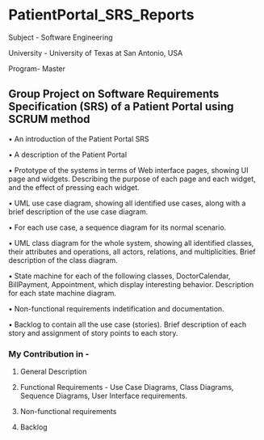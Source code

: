 # PatientPortal_SRS_Reports

Subject - Software Engineering

University - University of Texas at San Antonio, USA

Program- Master

## Group Project on Software Requirements Specification (SRS) of a Patient Portal using SCRUM method

• An introduction of the Patient Portal SRS

• A description of the Patient Portal

• Prototype of the systems in terms of Web interface pages, showing UI page and widgets. Describing the purpose of each page and each widget, and the effect of pressing each widget.

• UML use case diagram, showing all identified use cases, along with a brief description of the use case diagram.

• For each use case, a sequence diagram for its normal scenario.

• UML class diagram for the whole system, showing all identified classes, their attributes and operations, all actors, relations, and multiplicities. Brief description of the class diagram.

• State machine for each of the following classes, DoctorCalendar, BillPayment, Appointment, which display interesting behavior. Description for each state machine diagram.

• Non-functional requirements indetification and documentation.

• Backlog to contain all the use case (stories). Brief description of each story and assignment of story points to each story.

### My Contribution in -
1. General Description

2. Functional Requirements - Use Case Diagrams, Class Diagrams, Sequence Diagrams, User Interface requirements.

3. Non-functional requirements

4. Backlog
